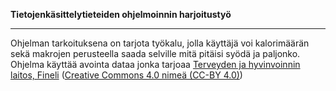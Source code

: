 **Tietojenkäsittelytieteiden ohjelmoinnin harjoitustyö**

***

Ohjelman tarkoituksena on tarjota työkalu, jolla käyttäjä voi kalorimäärän sekä makrojen perusteella saada selville mitä pitäisi syödä ja paljonko. Ohjelma käyttää avointa dataa jonka tarjoaa [Terveyden ja hyvinvoinnin laitos, Fineli](https://fineli.fi/fineli/fi/ohje/19) ([Creative Commons 4.0 nimeä (CC-BY 4.0)](https://creativecommons.org/licenses/by/4.0/deed.fi))
